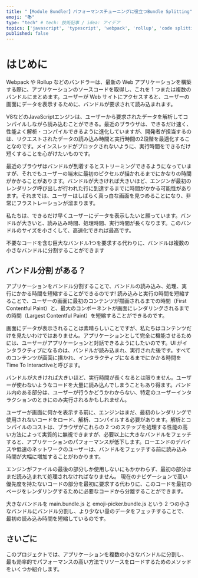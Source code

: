 ```yaml
---
title: "【Module Bundler】パフォーマンスチューニングに役立つBundle Splitting"
emoji: "📚"
type: "tech" # tech: 技術記事 / idea: アイデア
topics: ['javascript', 'typescript', 'webpack', 'rollup', 'code splitting']
published: false
---
```


# はじめに
Webpack や Rollup などのバンドラーは、最新の Web アプリケーションを構築する際に、アプリケーションのソースコードを取得し、これを 1 つまたは複数のバンドルにまとめます。ユーザーが Web サイトにアクセスすると、ユーザーの画面にデータを表示するために、バンドルが要求されて読み込まれます。

V8などのJavaScriptエンジンは、ユーザーから要求されたデータを解析してコンパイルしながら読み込むことができる。最近のブラウザは、できるだけ速く、性能よく解析・コンパイルできるように進化していますが、開発者が担当するのは、リクエストされたデータの読み込み時間と実行時間の2段階を最適化することなのです。メインスレッドがブロックされないように、実行時間をできるだけ短くすることを心がけたいものです。

最近のブラウザはバンドルが到着するとストリーミングできるようになっていますが、それでもユーザーの端末に最初のピクセルが描かれるまでにかなりの時間がかかることがあります。バンドルが大きければ大きいほど、エンジンが最初のレンダリング呼び出しが行われた行に到達するまでに時間がかかる可能性があります。それまでは、ユーザーはしばらく真っ白な画面を見つめることになり、非常にフラストレーションが溜まります。

私たちは、できるだけ早くユーザーにデータを表示したいと願っています。バンドルが大きいと、読み込み時間、処理時間、実行時間が長くなります。このバンドルのサイズを小さくして、高速化できれば最高です。

不要なコードを含む巨大なバンドル1つを要求する代わりに、バンドルは複数の小さなバンドルに分割することができます

## バンドル分割 がある？
アプリケーションをバンドル分割することで、バンドルの読み込み、処理、実行にかかる時間を短縮することができるのです! 読み込みと実行の時間を短縮することで、ユーザーの画面に最初のコンテンツが描画されるまでの時間（First Contentful Paint）と、最大のコンポーネントが画面にレンダリングされるまでの時間（Largest Contentful Paint）を短縮することができるのです。

画面にデータが表示されることは素晴らしいことですが、私たちはコンテンツだけを見たいわけではありません。アプリケーションとして完全に機能させるためには、ユーザーがアプリケーションと対話できるようにしたいのです。UI がインタラクティブになるのは、バンドルが読み込まれ、実行された後です。すべてのコンテンツが画面に描かれ、インタラクティブになるまでにかかる時間をTime To Interactiveと呼びます。

バンドルが大きければ大きいほど、実行時間が長くなるとは限りません。ユーザーが使わないようなコードを大量に読み込んでしまうこともあり得ます。バンドル内のある部分は、ユーザーが行うかどうかわからない、特定のユーザーインタラクションのときにのみ実行されるかもしれません。

ユーザーが画面に何かを表示する前に、エンジンはまだ、最初のレンダリングで使用されないコードをロード、解析、コンパイルする必要があります。解析とコンパイルのコストは、ブラウザがこれらの 2 つのステップを処理する性能の高い方法によって実質的に無視できますが、必要以上に大きなバンドルをフェッチすると、アプリケーションのパフォーマンスが低下します。ローエンドのデバイスや低速のネットワークのユーザーは、バンドルをフェッチする前に読み込み時間が大幅に増加することがわかります。

エンジンがファイルの最後の部分しか使用しないにもかかわらず、最初の部分はまだ読み込まれて処理されなければなりません。 現在のナビゲーションで高い優先度を持たないコードの部分を最初に要求する代わりに、このコードを最初のページをレンダリングするために必要なコードから分離することができます。

大きなバンドルを main.bundle.js と emoji-picker.bundle.js という 2 つの小さなバンドルにバンドル分割し、より少ない量のデータをフェッチすることで、最初の読み込み時間を短縮しているのです。

## さいごに
このプロジェクトでは、アプリケーションを複数の小さなバンドルに分割し、最も効率的でパフォーマンスの高い方法でリソースをロードするためのメソッドをいくつか紹介します。